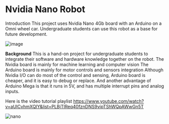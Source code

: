 # Nvidia Nano Robot

Introduction
This project uses Nvidia Nano 4Gb board with an Arduino on a Omni wheel car. Undergraduate students can use this robot as a base for future development.

![image](https://user-images.githubusercontent.com/8468724/142829876-8ba3d50e-7965-4338-ba0d-f01eb4c9dc4b.png)


**Background**
This is a hand-on project for undergraduate students to integrate their software and hardware knowledge together on the robot.
The Nvidia board is mainly for machine learning and computer vision
The Arduino board is mainly for motor controls and sensors integration
Although Nvidia I/O can do most of the control and sensing, Arduino board is cheaper, and it is easy to debug or replace. And another advantage of Arduino Mega is that it runs in 5V, and has multiple interrupt pins and analog inputs.







Here is the video tutorial playlist
https://www.youtube.com/watch?v=aUICvhmXQIY&list=PLBjTIReq40fznDNS9vipTShWQpAWwGn5T

![nano](https://user-images.githubusercontent.com/8468724/140673768-9fe4cab7-bd73-4e40-bd47-e101a150111d.JPG)
